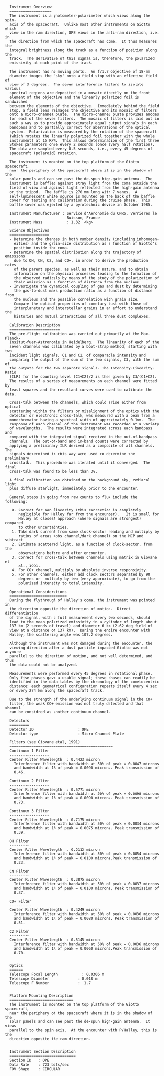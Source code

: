 
      Instrument Overview
      ===================
      The instrument is a photometer-polarimeter which views along the spin-
      axis of the spacecraft.  Unlike most other instruments on Giotto which
      view in the ram direction, OPE views in the anti-ram direction, i.e. in
      the direction from which the spacecraft has come.  It thus measures the
      integral brightness along the track as a function of position along the
      track.  The derivative of this signal is, therefore, the polarized
      emissivity at each point of the track.
 
      The instrument has no moving parts.  An f/1.7 objective of 18-mm
      diameter images the 'sky' onto a field stop with an effective field of
      view of 3 degrees.  The seven interference filters to isolate various
      spectral regions are deposited in a mosaic directly on the front
      element of the objective and the linearly polarized foil is sandwiched
      between the elements of the objective.  Immediately behind the field
      stop, a field lens reimages the objective and its mosaic of filters
      onto a micro-channel plate.  The micro-channel plate provides anodes
      for each of the seven filters.  The mosaic of filters is laid out in
      such a way as to provide approximately equal output signals in each
      bandpass and to partially correct for aberrations of the optical
      system.  Polarization is measured by the rotation of the spacecraft
      (which rotates the linearly polarized foil together with the whole
      instrument) at 15 RPM.  This allows determination of the first three
      Stokes parameters once every 2 seconds (once every half rotation).
      The data are sampled every 0.5 seconds, i.e., every 45 degrees of
      spacecraft (polaroid) rotation.
 
      The instrument is mounted on the top platform of the Giotto spacecraft,
      near the periphery of the spacecraft where it is in the shadow of the
      solar panels and can see past the de-spun high-gain antenna.  The
      instrument is baffled against stray light from the coma outside the
      field of view and against light reflected from the high-gain antenna
      or the tripod.  The baffle is 270 mm long with 7 vanes.  A
      self-luminescent white source is mounted on the back of the baffle
      cover for testing and calibration during the cruise phase.  This
      baffle cover was ejected by a pyrotechnic device in October 1985.
 
      Instrument Manufacturer : Service d'Aeronomie du CNRS, Verrieres le
                                Buisson, France
      Instrument Mass	        : 1.32  <kg>
 
      Science Objectives
      ==================
      - Determine the changes in both number density (including inhomogen-
        eities) and the grain-size distribution as a function of Giotto's
        position inside the coma.
      - Determine the spatial distribution along the trajectory of emissions
        due to OH, CN, C2, and CO+, in order to derive the production rates
        of the parent species, as well as their nature, and to obtain
        information on the physical processes leading to the formation of
        the observed radicals by means of the study of the polarization of
        their emission as a function of distance from the nucleus.
      - Investigate the dynamical coupling of gas and dust by determining
        the gas-to-dust mass production ratio as a function of distance from
        the nucleus and the possible correlation with grain size.
      - Compare the optical properties of cometary dust with those of
        interplanetary and interstellar grains in an effort to understand the
        histories and mutual interactions of all three dust complexes.
 
      Calibration Description
      =======================
      The pre-flight calibration was carried out primarily at the Max-Planck-
      Insitut-fuer-Astronomie in Heidelberg.  The linearity of each of the
      seven channels was calibrated by a boot-strap method, starting with two
      incident light signals, C1 and C2, of comparable intensity and
      comparing the output of the sum of the two signals, C3, with the sum of
      the outputs for the two separate signals. The Intensity-Linearity-Ratio
      (ILR) for the counting level (C1+C2)/2 is then given by C3/(C1+C2).
      The results of a series of measurements on each channel were fitted by
      least squares and the resultant curves were used to calibrate the data.
 
      Cross-talk between the channels, which could arise either from optical
      scattering within the filters or misalignment of the optics with the
      detector or electronic cross-talk, was measured with a beam from a
      monochromator having a spectral width of approximately 0.1nm.  The
      response of each channel of the instrument was recorded at a variety
      of wavelengths.  The results were integrated across each bandpass and
      compared with the integrated signal received in the out-of-bandpass
      channels.  The out-of-band and in-band counts were corrected by
      applying a preliminary ILR derived as a composite of all channels.  The
      signals determined in this way were used to determine the preliminary
      crosstalk.  This procedure was iterated until it converged.  The final
      cross-talk was found to be less than 3%.
 
      A final calibration was obtained on the background sky, zodiacal light
      plus diffuse starlight, immediately prior to the encounter.
 
      General steps in going from raw counts to flux include the following:
 
       0. Correct for non-linearity (this correction is completely
          negligible for Halley far from the encounter).   It is small for
          Halley at closest approach (where signals are strongest) compared
          to other uncertainties.
       1. Take dark current from same clock-sector reading and multiply by
          ratios of areas (obs channel/dark channel) on the MCP and subtract
       2. Estimate scattered light, as a function of clock-sector, from the
          observations before and after encounter.
       3. Correct for cross-talk between channels using matrix in Giovane et
          al., 1991.
       4. For CO+ channel, multiply by absolute inverse responsivity.
       5. For other channels, either add clock sectors separated by 90
          degrees or  multiply by two (very approximate), to go from the
          polarized intensity to total intensity.
 
      Operational Considerations
      ==========================
      During the flythrough of Halley's coma, the instrument was pointed in
      the direction opposite the direction of motion.  Direct differentiation
      of the signal, with a full measurement every two seconds, should
      lead to the mean polarized emissivity in a cylinder of length about
      137 km (2 seconds of travel) and diameter 6 km (2.62 deg field of
      view at a distance of 137 km).  During the entire encounter with
      Halley, the scattering angle was 107.2 degrees.
 
      Although the instrument was not damaged during the encounter, the
      viewing direction after a dust particle impacted Giotto was not anymore
      parallel to the direction of motion, and not well determined, and thus
      the data could not be analyzed.
 
      Measurements were performed every 45 degrees in rotational phase.
      Only five phases gave a usable signal; these phases can readily be
      identified in the data tables by the chronology of the cometocentric
      distance: each geometrical configuration repeats itself every 4 sec
      or every 274 km along the spacecraft track.
 
      Due to the strength of the underlying continuum signal in the CO+
      filter, the weak CO+ emission was not truly detected and that channel
      can be considred as another continuum channel.
 
      Detectors
      =========
      Detector ID                    : OPE
      Detector type                  : Micro-Channel Plate
 
      Filters (see Giovane etal, 1991)
      ===============================================
      Continuum 1 Filter
      ------------------
      Center Filter Wavelength	: 0.4423 micron
        Interference filter with bandwidth at 50% of peak = 0.0047 microns
        and bandwidth at 1% of peak = 0.0090 microns. Peak transmission of
        0.46.
 
      Continuum 2 Filter
      ------------------
      Center Filter Wavelength	: 0.5771 micron
        Interference filter with bandwidth at 50% of peak = 0.0098 microns
        and bandwidth at 1% of peak = 0.0090 microns. Peak transmission of
        0.73.
 
      Continuum 3 Filter
      ------------------
      Center Filter Wavelength	: 0.7175 micron
        Interference filter with bandwidth at 50% of peak = 0.0034 microns
        and bandwidth at 1% of peak = 0.0075 microns. Peak transmission of
        0.39.
 
      OH Filter
      ---------
      Center Filter Wavelength	: 0.3113 micron
        Interference filter with bandwidth at 50% of peak = 0.0054 microns
        and bandwidth at 1% of peak = 0.0100 microns.Peak transmission of
        0.23.
 
      CN Filter
      ---------
      Center Filter Wavelength	: 0.3875 micron
        Interference filter with bandwidth at 50% of peak = 0.0037 microns
        and bandwidth at 1% of peak = 0.0100 microns. Peak transmission of
        0.37.
 
      CO+ Filter
      ----------
      Center Filter Wavelength	: 0.4249 micron
        Interference filter with bandwidth at 50% of peak = 0.0036 microns
        and bandwidth at 1% of peak = 0.0080 microns. Peak transmission of
        0.51.
 
      C2 Filter
      ---------
      Center Filter Wavelength	: 0.5145 micron
        Interference filter with bandwidth at 50% of peak = 0.0036 microns
        and bandwidth at 1% of peak = 0.0060 microns.Peak transmission of
        0.70.
 
 
      Optics
      ======
      Telescope Focal Length	       : 0.0306 m
      Telescope Diameter             : 0.018 m
      Telescope F Number             :  1.7
 
 
      Platform Mounting Description
      =============================
      The instrument is mounted on the top platform of the Giotto spacecraft,
      near the periphery of the spacecraft where it is in the shadow of the
      solar panels and can see past the de-spun high-gain antenna.  It views
      parallel to the spin axis.  At the encounter with P/Halley, this is the
      direction opposite the ram direction.
 
 
      Instrument Section Description
      ==============================
      Section ID   : OPE
      Data Rate    : 723 bits/sec
      FOV Shape    : CIRCULAR

        